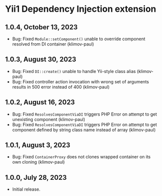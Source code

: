 Yii1 Dependency Injection extension
===================================

1.0.4, October 13, 2023
-----------------------

- Bug: Fixed `Module::setComponent()` unable to override component resolved from DI container (klimov-paul)


1.0.3, August 30, 2023
----------------------

- Bug: Fixed `DI::create()` unable to handle Yii-style class alias (klimov-paul)
- Bug: Fixed controller action invocation with wrong set of arguments results in 500 error instead of 400 (klimov-paul)


1.0.2, August 16, 2023
----------------------

- Bug: Fixed `ResolvesComponentViaDI` triggers PHP Error on attempt to get unexisting component (klimov-paul)
- Bug: Fixed `ResolvesComponentViaDI` triggers PHP Error on attempt to get component defined by string class name instead of array (klimov-paul)


1.0.1, August 3, 2023
---------------------

- Bug: Fixed `ContainerProxy` does not clones wrapped container on its own cloning (klimov-paul)


1.0.0, July 28, 2023
--------------------

- Initial release.
